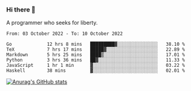 ### Hi there 👋

<!--
**shejialuo/shejialuo** is a ✨ _special_ ✨ repository because its `README.md` (this file) appears on your GitHub profile.

Here are some ideas to get you started:

- 🔭 I’m currently working on ...
- 🌱 I’m currently learning ...
- 👯 I’m looking to collaborate on ...
- 🤔 I’m looking for help with ...
- 💬 Ask me about ...
- 📫 How to reach me: ...
- 😄 Pronouns: ...
- ⚡ Fun fact: ...
-->

A programmer who seeks for liberty.

<!--START_SECTION:waka-->

```text
From: 03 October 2022 - To: 10 October 2022

Go             12 hrs 8 mins   █████████▓░░░░░░░░░░░░░░░   38.10 %
TeX            7 hrs 17 mins   █████▓░░░░░░░░░░░░░░░░░░░   22.89 %
Markdown       5 hrs 25 mins   ████▒░░░░░░░░░░░░░░░░░░░░   17.01 %
Python         3 hrs 36 mins   ██▓░░░░░░░░░░░░░░░░░░░░░░   11.33 %
JavaScript     1 hr 1 min      ▓░░░░░░░░░░░░░░░░░░░░░░░░   03.22 %
Haskell        38 mins         ▓░░░░░░░░░░░░░░░░░░░░░░░░   02.01 %
```

<!--END_SECTION:waka-->

[![Anurag's GitHub stats](https://github-readme-stats.vercel.app/api?username=shejialuo&show_icons=true&theme=dracula)](https://github.com/anuraghazra/github-readme-stats)
